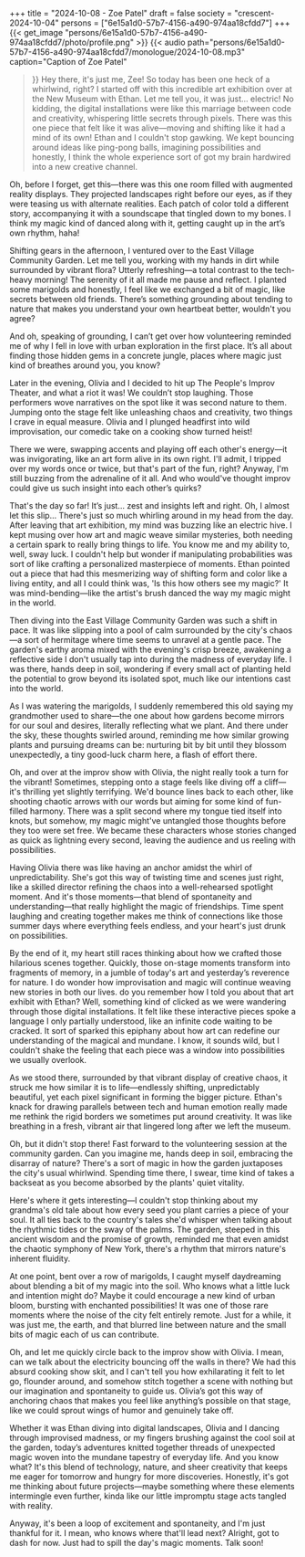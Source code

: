 +++
title = "2024-10-08 - Zoe Patel"
draft = false
society = "crescent-2024-10-04"
persons = ["6e15a1d0-57b7-4156-a490-974aa18cfdd7"]
+++
{{< get_image "persons/6e15a1d0-57b7-4156-a490-974aa18cfdd7/photo/profile.png" >}}
{{< audio
    path="persons/6e15a1d0-57b7-4156-a490-974aa18cfdd7/monologue/2024-10-08.mp3" 
    caption="Caption of Zoe Patel"
>}}
Hey there, it's just me, Zee!
 So today has been one heck of a whirlwind, right? I started off with this incredible art exhibition over at the New Museum with Ethan. Let me tell you, it was just... electric! No kidding, the digital installations were like this marriage between code and creativity, whispering little secrets through pixels. There was this one piece that felt like it was alive—moving and shifting like it had a mind of its own! Ethan and I couldn't stop gawking. We kept bouncing around ideas like ping-pong balls, imagining possibilities and honestly, I think the whole experience sort of got my brain hardwired into a new creative channel.

Oh, before I forget, get this—there was this one room filled with augmented reality displays. They projected landscapes right before our eyes, as if they were teasing us with alternate realities. Each patch of color told a different story, accompanying it with a soundscape that tingled down to my bones. I think my magic kind of danced along with it, getting caught up in the art’s own rhythm, haha!

Shifting gears in the afternoon, I ventured over to the East Village Community Garden. Let me tell you, working with my hands in dirt while surrounded by vibrant flora? Utterly refreshing—a total contrast to the tech-heavy morning! The serenity of it all made me pause and reflect. I planted some marigolds and honestly, I feel like we exchanged a bit of magic, like secrets between old friends. There’s something grounding about tending to nature that makes you understand your own heartbeat better, wouldn't you agree?

And oh, speaking of grounding, I can’t get over how volunteering reminded me of why I fell in love with urban exploration in the first place. It’s all about finding those hidden gems in a concrete jungle, places where magic just kind of breathes around you, you know?

Later in the evening, Olivia and I decided to hit up The People's Improv Theater, and what a riot it was! We couldn’t stop laughing. Those performers wove narratives on the spot like it was second nature to them. Jumping onto the stage felt like unleashing chaos and creativity, two things I crave in equal measure. Olivia and I plunged headfirst into wild improvisation, our comedic take on a cooking show turned heist!

There we were, swapping accents and playing off each other's energy—it was invigorating, like an art form alive in its own right. I'll admit, I tripped over my words once or twice, but that's part of the fun, right? Anyway, I'm still buzzing from the adrenaline of it all. And who would've thought improv could give us such insight into each other’s quirks?

That's the day so far! It’s just... zest and insights left and right. Oh, I almost let this slip...
There's just so much whirling around in my head from the day. After leaving that art exhibition, my mind was buzzing like an electric hive. I kept musing over how art and magic weave similar mysteries, both needing a certain spark to really bring things to life. You know me and my ability to, well, sway luck. I couldn't help but wonder if manipulating probabilities was sort of like crafting a personalized masterpiece of moments. Ethan pointed out a piece that had this mesmerizing way of shifting form and color like a living entity, and all I could think was, 'Is this how others see my magic?' It was mind-bending—like the artist's brush danced the way my magic might in the world.

Then diving into the East Village Community Garden was such a shift in pace. It was like slipping into a pool of calm surrounded by the city's chaos—a sort of hermitage where time seems to unravel at a gentle pace. The garden's earthy aroma mixed with the evening's crisp breeze, awakening a reflective side I don't usually tap into during the madness of everyday life. I was there, hands deep in soil, wondering if every small act of planting held the potential to grow beyond its isolated spot, much like our intentions cast into the world.

As I was watering the marigolds, I suddenly remembered this old saying my grandmother used to share—the one about how gardens become mirrors for our soul and desires, literally reflecting what we plant. And there under the sky, these thoughts swirled around, reminding me how similar growing plants and pursuing dreams can be: nurturing bit by bit until they blossom unexpectedly, a tiny good-luck charm here, a flash of effort there.

Oh, and over at the improv show with Olivia, the night really took a turn for the vibrant! Sometimes, stepping onto a stage feels like diving off a cliff—it's thrilling yet slightly terrifying. We'd bounce lines back to each other, like shooting chaotic arrows with our words but aiming for some kind of fun-filled harmony. There was a split second where my tongue tied itself into knots, but somehow, my magic might've untangled those thoughts before they too were set free. We became these characters whose stories changed as quick as lightning every second, leaving the audience and us reeling with possibilities.

Having Olivia there was like having an anchor amidst the whirl of unpredictability. She's got this way of twisting time and scenes just right, like a skilled director refining the chaos into a well-rehearsed spotlight moment. And it's those moments—that blend of spontaneity and understanding—that really highlight the magic of friendships. Time spent laughing and creating together makes me think of connections like those summer days where everything feels endless, and your heart's just drunk on possibilities.

By the end of it, my heart still races thinking about how we crafted those hilarious scenes together. Quickly, those on-stage moments transform into fragments of memory, in a jumble of today's art and yesterday’s reverence for nature. I do wonder how improvisation and magic will continue weaving new stories in both our lives.
do you remember how I told you about that art exhibit with Ethan? Well, something kind of clicked as we were wandering through those digital installations. It felt like these interactive pieces spoke a language I only partially understood, like an infinite code waiting to be cracked. It sort of sparked this epiphany about how art can redefine our understanding of the magical and mundane. I know, it sounds wild, but I couldn't shake the feeling that each piece was a window into possibilities we usually overlook.

As we stood there, surrounded by that vibrant display of creative chaos, it struck me how similar it is to life—endlessly shifting, unpredictably beautiful, yet each pixel significant in forming the bigger picture. Ethan's knack for drawing parallels between tech and human emotion really made me rethink the rigid borders we sometimes put around creativity. It was like breathing in a fresh, vibrant air that lingered long after we left the museum.

Oh, but it didn't stop there! Fast forward to the volunteering session at the community garden. Can you imagine me, hands deep in soil, embracing the disarray of nature? There's a sort of magic in how the garden juxtaposes the city's usual whirlwind. Spending time there, I swear, time kind of takes a backseat as you become absorbed by the plants' quiet vitality.

Here's where it gets interesting—I couldn't stop thinking about my grandma's old tale about how every seed you plant carries a piece of your soul. It all ties back to the country's tales she'd whisper when talking about the rhythmic tides or the sway of the palms. The garden, steeped in this ancient wisdom and the promise of growth, reminded me that even amidst the chaotic symphony of New York, there's a rhythm that mirrors nature's inherent fluidity.

At one point, bent over a row of marigolds, I caught myself daydreaming about blending a bit of my magic into the soil. Who knows what a little luck and intention might do? Maybe it could encourage a new kind of urban bloom, bursting with enchanted possibilities! It was one of those rare moments where the noise of the city felt entirely remote. Just for a while, it was just me, the earth, and that blurred line between nature and the small bits of magic each of us can contribute.

Oh, and let me quickly circle back to the improv show with Olivia. I mean, can we talk about the electricity bouncing off the walls in there? We had this absurd cooking show skit, and I can't tell you how exhilarating it felt to let go, flounder around, and somehow stitch together a scene with nothing but our imagination and spontaneity to guide us. Olivia’s got this way of anchoring chaos that makes you feel like anything’s possible on that stage, like we could sprout wings of humor and genuinely take off.

Whether it was Ethan diving into digital landscapes, Olivia and I dancing through improvised madness, or my fingers brushing against the cool soil at the garden, today’s adventures knitted together threads of unexpected magic woven into the mundane tapestry of everyday life. And you know what? It's this blend of technology, nature, and sheer creativity that keeps me eager for tomorrow and hungry for more discoveries. Honestly, it's got me thinking about future projects—maybe something where these elements intermingle even further, kinda like our little impromptu stage acts tangled with reality.

Anyway, it's been a loop of excitement and spontaneity, and I'm just thankful for it. I mean, who knows where that'll lead next?
Alright, got to dash for now. Just had to spill the day's magic moments. Talk soon!
